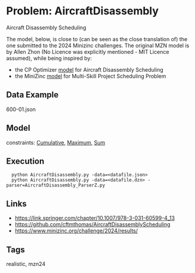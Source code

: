 # Problem: AircraftDisassembly

Aircraft Disassembly Scheduling

The model, below, is close to (can be seen as the close translation of) the one submitted to the 2024 Minizinc challenges.
The original MZN model is by Allen Zhon (No Licence was explicitly mentioned - MIT Licence assumed), while being inspired by:
  - the CP Optimizer [model](https://github.com/cftmthomas/AircraftDisassemblyScheduling) for Aircraft Disassembly Scheduling
  - the MiniZinc [model](https://github.com/youngkd/MSPSP-InstLib) for Multi-Skill Project Scheduling Problem

## Data Example
  600-01.json

## Model
  constraints: [Cumulative](https://pycsp.org/documentation/constraints/Cumulative), [Maximum](https://pycsp.org/documentation/constraints/Maximum), [Sum](https://pycsp.org/documentation/constraints/Sum)

## Execution
```
  python AircraftDisassembly.py -data=<datafile.json>
  python AircraftDisassembly.py -data=<datafile.dzn> -parser=AircraftDisassembly_ParserZ.py
```

## Links
  - https://link.springer.com/chapter/10.1007/978-3-031-60599-4_13
  - https://github.com/cftmthomas/AircraftDisassemblyScheduling
  - https://www.minizinc.org/challenge/2024/results/

## Tags
  realistic, mzn24
